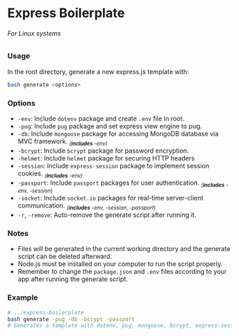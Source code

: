 Express Boilerplate
===================
###### For Linux systems

### Usage
In the root directory, generate a new express.js template with:
```bash
bash generate <options>
```
### Options
- `-env`: Include `dotenv` package and create `.env` file in root.
- `-pug`: Include `pug` package and set express view engine to pug.
- `-db`: Include `mongoose` package for accessing MongoDB database via MVC framework. <sub>_(**includes** -env)_</sub>
- `-bcrypt`: Include `bcrypt` package for password encryption.
- `-helmet`: Include `helmet` package for securing HTTP headers
- `-session`: Include `express-session` package to implement session cookies. <sub>_(**includes** -env)_</sub>
- `-passport`: Include `passport` packages for user authentication. <sub>_(**includes** -env, -session)_</sub>
- `-socket`: Include `socket.io` packages for real-time server-client communication. <sub>_(**includes** -env, -session, -passport)_</sub>
- `-r`, `-remove`: Auto-remove the generate script after running it.
### Notes
- Files will be generated in the current working directory and the generate script can be deleted afterward.
- Node.js must be installed on your computer to run the script properly.
- Remember to change the `package.json` and `.env` files according to your app after running the generate script.

### Example

```bash
# ../express-boilerplate
bash generate -pug -db -bcrypt -passport
# Generates a template with dotenv, pug, mongoose, bcrypt, express-session, and passport preconfigured
```

